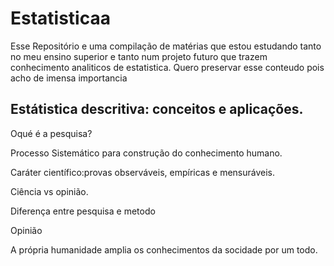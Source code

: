 # Estatisticaa
Esse Repositório e uma compilação de matérias que estou estudando tanto no meu ensino superior e tanto num projeto futuro que trazem conhecimento analiticos de estatistica. Quero preservar esse conteudo pois acho de imensa importancia


Estátistica descritiva: conceitos e aplicações.
---
Oqué é a pesquisa? 

Processo Sistemático para construção do conhecimento humano.

Caráter científico:provas observáveis, empíricas e mensuráveis.

Ciência vs opinião.




Diferença entre pesquisa e metodo



Opinião


A própria humanidade amplia os conhecimentos da socidade por um todo.

